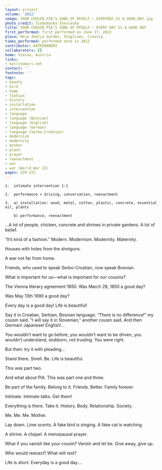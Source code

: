 ```yaml
---
layout: project
volume: '2012'
image: YOUR_COUSIN_PIA’S_SONG_OF_MYSELF_–_EVERYDAY_IS_A_GOOD_DAY.jpg
photo_credit: Slobodanka Stevceska
title: YOUR COUSIN PIA’S SONG OF MYSELF — EVERY DAY IS A GOOD DAY
first_performed: first performed on June 17, 2012
place: Moja Zemlja Garden, Staglinec, Croatia
times_performed: performed once in 2012
contributor: KATRINAMURI
collaborators: []
home: Vienna, Austria
links:
- katrinamuri.net
contact: ''
footnote: ''
tags:
- beauty
- bird
- home
- fashion
- history
- installation
- intervention
- language
- language (Bosnian)
- language (English)
- language (German)
- language (Serbo-Croatian)
- modernism
- modernity
- mother
- plant
- prayer
- reenactment
- war
- war (World War II)
pages: 220-221
---
```


	1.	intimate intervention 1:1

	2.	performance > driving, conversation, reenactment 

	3.	a) installation: wood, metal, cotton, plastic, concrete, essential oil, plants

	 	b) performance, reenactment

…A lot of people, chicken, concrete and shrines in private gardens. A lot of belief.

“It’s kind of a fashion.” Modern. Modernism. Modernity. Maternity.

Houses with holes from the shotguns.

A war not far from home.

Friends, who used to speak Serbo-Croatian, now speak Bosnian.

What is important for us—what is important for our cousins?

The Vienna literary agreement 1850. Was March 28, 1850 a good day?

Was May 13th 1990 a good day?

Every day is a good day! Life is beautiful!

Say it in Croatian, Serbian, Bosnian language. “There is no difference!” my cousin said. “I will say it in Slovenian,” another cousin said. And then German! Japanese! English!…

You wouldn’t want to go before, you wouldn’t want to be driven, you wouldn’t understand, stubborn, not trusting. You were right.

But then: try it with pleading…

Stand there. Smell. Be. Life is beautiful.

This was part two.

And what about PIA. This was part one and three.

Be part of the family. Belong to it. Friends. Better. Family forever.

Intimate. Intimate talks. Get them!

Everything is there. Take it. History. Body. Relationship. Society.

Me. Me. Me. Mother.

Lay down. Lime scents. A fake bird is singing. A fake cat is watching.

A shrine. A chapel. A menopausal prayer.

What if you vanish like your cousin? Vanish and let be. Give away, give up.

Who would reenact? What will rest?

Life is short. Everyday is a good day.…
